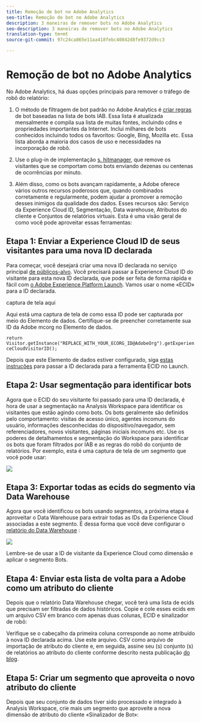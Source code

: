 ```yaml
---
title: Remoção de bot no Adobe Analytics
seo-title: Remoção de bot no Adobe Analytics
description: 3 maneiras de remover bots no Adobe Analytics
seo-description: 3 maneiras de remover bots no Adobe Analytics
translation-type: tm+mt
source-git-commit: 97c24ca865e11aa418febc40842d8fe9372d9cc3

---
```



# Remoção de bot no Adobe Analytics

No Adobe Analytics, há duas opções principais para remover o tráfego de robô do relatório:

1. O método de filtragem de bot padrão no Adobe Analytics é [criar regras](/help/admin/admin/bot-removal/bot-rules.md) de bot baseadas na lista de bots IAB. Essa lista é atualizada mensalmente e compila sua lista de muitas fontes, incluindo cdns e propriedades importantes da Internet. Inclui milhares de bots conhecidos incluindo todos os favoritos: Google, Bing, Mozilla etc. Essa lista aborda a maioria dos casos de uso e necessidades na incorporação de robô.

1. Use o plug-in de implementação [s. hitmanager](https://docs.adobe.com/content/help/en/analytics/implementation/javascript-implementation/plugins/hitgovernor.html), que remove os visitantes que se comportam como bots enviando dezenas ou centenas de ocorrências por minuto.

1. Além disso, como os bots avançam rapidamente, a Adobe oferece vários outros recursos poderosos que, quando combinados corretamente e regularmente, podem ajudar a promover a remoção desses inimigos da qualidade dos dados. Esses recursos são: Serviço da Experience Cloud ID, Segmentação, Data warehouse, Atributos do cliente e Conjuntos de relatórios virtuais. Esta é uma visão geral de como você pode aproveitar essas ferramentas:

## Etapa 1: Enviar a Experience Cloud ID de seus visitantes para uma nova ID declarada

Para começar, você desejará criar uma nova ID declarada no serviço principal [de públicos-alvo](https://docs.adobe.com/content/help/en/core-services/interface/audiences/audience-library.html). Você precisará passar a Experience Cloud ID do visitante para esta nova ID declarada, que pode ser feita de forma rápida e fácil com [o Adobe Experience Platform Launch](https://docs.adobe.com/content/help/en/launch/using/implement/solutions/idservice-save.html). Vamos usar o nome «ECID» para a ID declarada.

captura de tela aqui

Aqui está uma captura de tela de como essa ID pode ser capturada por meio do Elemento de dados. Certifique-se de preencher corretamente sua ID da Adobe mcorg no Elemento de dados.

```return Visitor.getInstance("REPLACE_WITH_YOUR_ECORG_ID@AdobeOrg").getExperienceCloudVisitorID();```

Depois que este Elemento de dados estiver configurado, siga [estas instruções](https://docs.adobe.com/content/help/en/launch/using/implement/solutions/idservice-save.html) para passar a ID declarada para a ferramenta ECID no Launch.

## Etapa 2: Usar segmentação para identificar bots

Agora que o ECID do seu visitante foi passado para uma ID declarada, é hora de usar a segmentação na Analysis Workspace para identificar os visitantes que estão agindo como bots. Os bots geralmente são definidos pelo comportamento: visitas de acesso único, agentes incomuns do usuário, informações desconhecidas do dispositivo/navegador, sem referenciadores, novos visitantes, páginas iniciais incomuns etc. Use os poderes de detalhamentos e segmentação do Workspace para identificar os bots que foram filtrados por IAB e as regras do robô do conjunto de relatórios. Por exemplo, esta é uma captura de tela de um segmento que você pode usar:

![](assets/bot-filter-seg1.png)

## Etapa 3: Exportar todas as ecids do segmento via Data Warehouse

Agora que você identificou os bots usando segmentos, a próxima etapa é aproveitar o Data Warehouse para extrair todas as IDs da Experience Cloud associadas a este segmento. É dessa forma que você deve configurar o [relatório do Data Warehouse](https://docs.adobe.com/content/help/en/analytics/export/data-warehouse/data-warehouse.html) :

![](assets/bot-dwh-3.png)

Lembre-se de usar a ID de visitante da Experience Cloud como dimensão e aplicar o segmento Bots.

## Etapa 4: Enviar esta lista de volta para a Adobe como um atributo do cliente

Depois que o relatório Data Warehouse chegar, você terá uma lista de ecids que precisam ser filtradas de dados históricos. Copie e cole esses ecids em um arquivo CSV em branco com apenas duas colunas, ECID e sinalizador de robô:



Verifique se o cabeçalho da primeira coluna corresponde ao nome atribuído à nova ID declarada acima. Use este arquivo. CSV como arquivo de importação de atributo do cliente e, em seguida, assine seu (s) conjunto (s) de relatórios ao atributo do cliente conforme descrito nesta publicação [do blog](https://theblog.adobe.com/link-digital-behavior-customers).

## Etapa 5: Criar um segmento que aproveita o novo atributo do cliente

Depois que seu conjunto de dados tiver sido processado e integrado à Analysis Workspace, crie mais um segmento que aproveite a nova dimensão de atributo do cliente «Sinalizador de Bot»:
